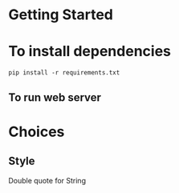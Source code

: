 # Getting Started

# To install dependencies
`pip install -r requirements.txt`


## To run web server

# Choices

## Style
Double quote for String